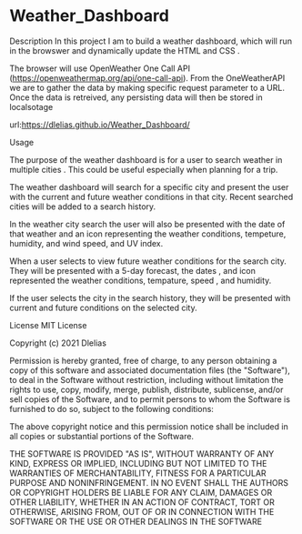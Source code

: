 # Weather_Dashboard

Description
In this project I am to build a weather dashboard, which will run in the browswer and dynamically update the HTML and CSS .

The browser will use OpenWeather One Call API (https://openweathermap.org/api/one-call-api). From the OneWeatherAPI we are to gather the data by making specific request parameter to a URL. Once the data is retreived, any persisting data will then be stored in localsotage 

url:https://dlelias.github.io/Weather_Dashboard/

Usage

The purpose of the weather dashboard is for a user to search weather in multiple cities . This could be useful especially when planning for a trip. 

The weather dashboard will search for a specific city and present the user with the current and future weather conditions in that city.  Recent searched cities will be added to a search history. 

In the weather city search the user will also be presented with the date of that weather and an icon representing the weather conditions, tempeture, humidity, and wind speed, and UV index. 
 

When a user selects to view future weather conditions for the search city.  They will be presented with a 5-day forecast, the dates , and icon represented the weather conditions, tempature, speed , and humidity. 

If the user selects the city in the search history, they will be presented with current and future conditions on the selected city. 

License
MIT License

Copyright (c) 2021 Dlelias

Permission is hereby granted, free of charge, to any person obtaining a copy of this software and associated documentation files (the "Software"), to deal in the Software without restriction, including without limitation the rights to use, copy, modify, merge, publish, distribute, sublicense, and/or sell copies of the Software, and to permit persons to whom the Software is furnished to do so, subject to the following conditions:

The above copyright notice and this permission notice shall be included in all copies or substantial portions of the Software.

THE SOFTWARE IS PROVIDED "AS IS", WITHOUT WARRANTY OF ANY KIND, EXPRESS OR IMPLIED, INCLUDING BUT NOT LIMITED TO THE WARRANTIES OF MERCHANTABILITY, FITNESS FOR A PARTICULAR PURPOSE AND NONINFRINGEMENT. IN NO EVENT SHALL THE AUTHORS OR COPYRIGHT HOLDERS BE LIABLE FOR ANY CLAIM, DAMAGES OR OTHER LIABILITY, WHETHER IN AN ACTION OF CONTRACT, TORT OR OTHERWISE, ARISING FROM, OUT OF OR IN CONNECTION WITH THE SOFTWARE OR THE USE OR OTHER DEALINGS IN THE SOFTWARE